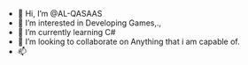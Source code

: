 - 👋 Hi, I’m @AL-QASAAS
- 👀 I’m interested in Developing Games,.,
- 🌱 I’m currently learning C#
- 💞️ I’m looking to collaborate on Anything that i am capable of.
- 📫 

<!---
AL-QASAAS/AL-QASAAS is a ✨ special ✨ repository because its `README.md` (this file) appears on your GitHub profile.
You can click the Preview link to take a look at your changes.
--->
